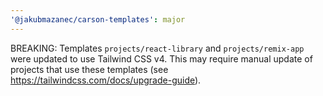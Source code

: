 ```yaml
---
'@jakubmazanec/carson-templates': major
---
```


BREAKING: Templates `projects/react-library` and `projects/remix-app` were updated to use Tailwind
CSS v4. This may require manual update of projects that use these templates (see
https://tailwindcss.com/docs/upgrade-guide).
